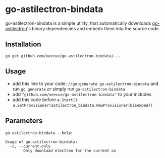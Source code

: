 # go-astilectron-bindata
go-astilectron-bindata is a simple utility, that automatically downloads [go-astilectron](https://github.com/asticode/go-astilectron)'s
binary dependencies and embeds them into the source code.
## Installation
`go get github.com/veecue/go-astilectron-bindata/...`

## Usage
 * add this line to your code: `//go:generate go-astilectron-bindata` and run `go generate`
   *or* simply run `go-astilectron-bindata`
 * add `"github.com/veecue/go-astilectron-bindata"` to your includes
 * add this code before `a.Start()`: `a.SetProvisioner(astilectron_bindata.NewProvisioner(Disembed))`

## Parameters
`go-astilectron-bindata --help`:
```
Usage of go-astilectron-bindata:
  -c, --current-only
    	Only download electron for the current os
```
